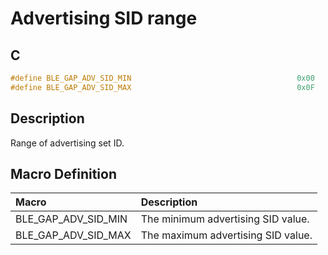 # Advertising SID range

## C

```c
#define BLE_GAP_ADV_SID_MIN                                     0x00
#define BLE_GAP_ADV_SID_MAX                                     0x0F
```

## Description

Range of advertising set ID.

## Macro Definition

|Macro|Description|
|:---|:---|
|BLE_GAP_ADV_SID_MIN|The minimum advertising SID value.|
|BLE_GAP_ADV_SID_MAX|The maximum advertising SID value.|
